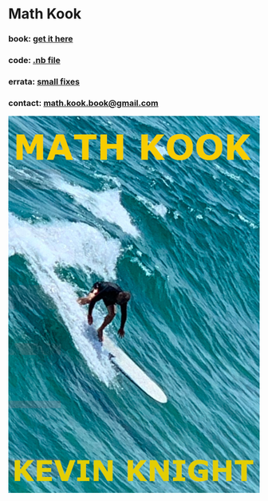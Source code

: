 
# Math Kook

### book: <a href="https://www.amazon.com/">get it here</a>
### code: <a href="math-kook.nb">.nb file</a>
### errata: <a href="errata.html">small fixes</a>
### contact:  math.kook.book@gmail.com

<IMG ALIGN=CENTER SRC="try1.jpg"> 


 
